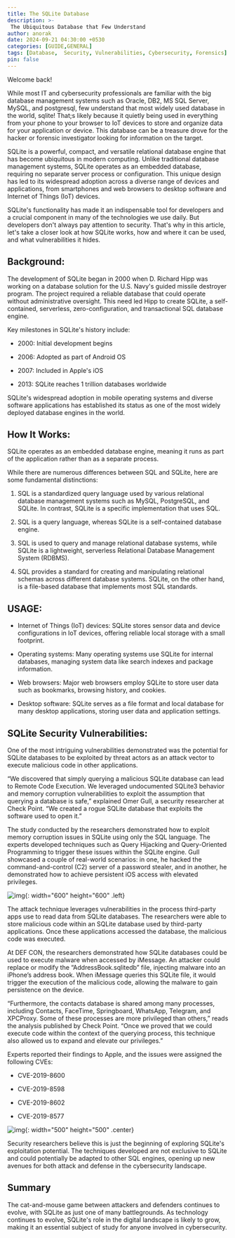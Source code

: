 ```yaml
---
title: The SQLite Database
description: >-
 The Ubiquitous Database that Few Understand
author: anorak
date: 2024-09-21 04:30:00 +0530
categories: [GUIDE,GENERAL]
tags: [Database,  Security, Vulnerabilities, Cybersecurity, Forensics]
pin: false
---
```

Welcome back!

While most IT and cybersecurity professionals are familiar with the big database management systems such as Oracle, DB2, MS SQL Server, MySQL, and postgresql, few understand that most widely used database in the world, sqlite! That;s likely because it quietly being used in everything from your phone to your browser to IoT devices to store and organize data for your application or device. This database can be a treasure drove for the hacker or forensic investigator looking for information on the target.

SQLite is a powerful, compact, and versatile relational database engine that has become ubiquitous in modern computing. Unlike traditional database management systems, SQLite operates as an embedded database, requiring no separate server process or configuration. This unique design has led to its widespread adoption across a diverse range of devices and applications, from smartphones and web browsers to desktop software and Internet of Things (IoT) devices. 

SQLite's functionality has made it an indispensable tool for developers and a crucial component in many of the technologies we use daily. But developers don't always pay attention to security. That's why in this article, let's take a closer look at how SQLite works, how and where it can be used, and what vulnerabilities it hides.

## Background:

The development of SQLite began in 2000 when D. Richard Hipp was working on a database solution for the U.S. Navy's guided missile destroyer program. The project required a reliable database that could operate without administrative oversight. This need led Hipp to create SQLite, a self-contained, serverless, zero-configuration, and transactional SQL database engine.

Key milestones in SQLite's history include:

  -   2000: Initial development begins

  -   2006: Adopted as part of Android OS

  -   2007: Included in Apple's iOS

  -   2013: SQLite reaches 1 trillion databases worldwide



SQLite's widespread adoption in mobile operating systems and diverse software applications has established its status as one of the most widely deployed database engines in the world.





## How It Works:

SQLite operates as an embedded database engine, meaning it runs as part of the application rather than as a separate process.


While there are numerous differences between SQL and SQLite, here are some fundamental distinctions:

 1.   SQL is a standardized query language used by various relational database management systems such as MySQL, PostgreSQL, and SQLite. In contrast, SQLite is a specific implementation that uses SQL.

2.    SQL is a query language, whereas SQLite is a self-contained database engine.

  3.  SQL is used to query and manage relational database systems, while SQLite is a lightweight, serverless Relational Database Management System (RDBMS).

 4.   SQL provides a standard for creating and manipulating relational schemas across different database systems. SQLite, on the other hand, is a file-based database that implements most SQL standards.

## USAGE:

- Internet of Things (IoT) devices: SQLite stores sensor data and device configurations in IoT devices, offering reliable local storage with a small footprint.

- Operating systems: Many operating systems use SQLite for internal databases, managing system data like search indexes and package information.

- Web browsers: Major web browsers employ SQLite to store user data such as bookmarks, browsing history, and cookies.

- Desktop software: SQLite serves as a file format and local database for many desktop applications, storing user data and application settings.

## SQLite Security Vulnerabilities:

One of the most intriguing vulnerabilities demonstrated was the potential for SQLite databases to be exploited by threat actors as an attack vector to execute malicious code in other applications.

“We discovered that simply querying a malicious SQLite database can lead to Remote Code Execution. We leveraged undocumented SQLite3 behavior and memory corruption vulnerabilities to exploit the assumption that querying a database is safe,” explained Omer Gull, a security researcher at Check Point. “We created a rogue SQLite database that exploits the software used to open it.”

The study conducted by the researchers demonstrated how to exploit memory corruption issues in SQLite using only the SQL language. The experts developed techniques such as Query Hijacking and Query-Oriented Programming to trigger these issues within the SQLite engine. Gull showcased a couple of real-world scenarios: in one, he hacked the command-and-control (C2) server of a password stealer, and in another, he demonstrated how to achieve persistent iOS access with elevated privileges.

![img](/assets/img/202409/sqllite.webp){: width="600" height="600" .left}

The attack technique leverages vulnerabilities in the process third-party apps use to read data from SQLite databases. The researchers were able to store malicious code within an SQLite database used by third-party applications. Once these applications accessed the database, the malicious code was executed.

At DEF CON, the researchers demonstrated how SQLite databases could be used to execute malware when accessed by iMessage. An attacker could replace or modify the “AddressBook.sqlitedb” file, injecting malware into an iPhone’s address book. When iMessage queries this SQLite file, it would trigger the execution of the malicious code, allowing the malware to gain persistence on the device.

“Furthermore, the contacts database is shared among many processes, including Contacts, FaceTime, Springboard, WhatsApp, Telegram, and XPCProxy. Some of these processes are more privileged than others,” reads the analysis published by Check Point. “Once we proved that we could execute code within the context of the querying process, this technique also allowed us to expand and elevate our privileges.”

Experts reported their findings to Apple, and the issues were assigned the following CVEs:

   -  CVE-2019-8600

  - CVE-2019-8598

   -  CVE-2019-8602

  - CVE-2019-8577

![img](/assets/img/202409/sqllite2.webp){: width="500" height="500" .center}

Security researchers believe this is just the beginning of exploring SQLite's exploitation potential. The techniques developed are not exclusive to SQLite and could potentially be adapted to other SQL engines, opening up new avenues for both attack and defense in the cybersecurity landscape.

## Summary

The cat-and-mouse game between attackers and defenders continues to evolve, with SQLite as just one of many battlegrounds. As technology continues to evolve, SQLite's role in the digital landscape is likely to grow, making it an essential subject of study for anyone involved in cybersecurity.


